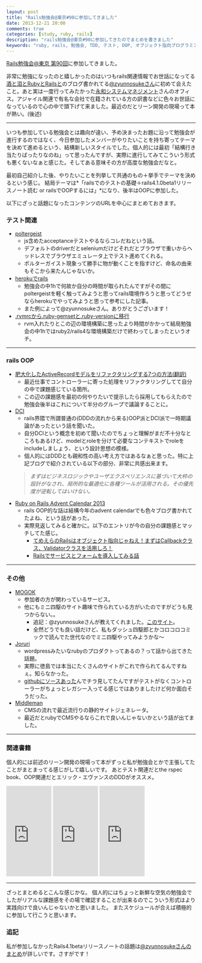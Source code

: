 ```yaml
---
layout: post
title: "Rails勉強会@東京#90に参加してきました"
date: 2013-12-21 20:00
comments: true
categories: [study, ruby, rails]
description: "rails勉強会@東京#90に参加してきたのでまとめを書きました"
keywords: "ruby, rails, 勉強会, TDD, テスト, OOP, オブジェクト指向プログラミング, DDD, ドメイン駆動設計"
---
```


[Rails勉強会@東京 第90回](http://railsmeetingtokyo.doorkeeper.jp/events/7642)に参加してきました。

非常に勉強になったのと嬉しかったのはいつもrails関連情報でお世話になってる[酒と泪とRubyとRailsと](http://morizyun.github.io/)のブログ書かれてる[@zyunnosukeさん](https://twitter.com/zyunnosuke)に初めて会えたこと。あと実は一度行ってみたかった[永和システムマネジメント](http://www.esm.co.jp/)さんのオフィス。アジャイル関連で有名な会社で在籍されている方の訳書などに色々お世話になっているので心の中で頭下げて来ました。最近のだとリーン開発の現場って本が熱い。(後述)

- - -

いつも参加している勉強会とは趣向が違い、予め決まったお題に沿って勉強会が進行するのではなく、今日参加したメンバーがやりたいことを持ち寄ってテーマを決めて進めるという、結構新しいスタイルでした。個人的には最初「結構行き当たりばったりなのね」って思ったんですが、実際に進行してみてこういう形式も悪くないなぁと感じた。そしてある意味その方が高度な勉強会だなと。

最初自己紹介した後、やりたいことを列挙して共通のもの＋挙手でテーマを決めるという感じ。
結局テーマは*「railsでのテストの基礎＋rails4.1.0beta1リリースノート読む or railsでOOPするには」*になり、後半はOOPに参加した。

以下にざっと話題になったコンテンツのURLを中心にまとめておきます。

### テスト関連

* [poltergeist](http://blog.livedoor.jp/sasata299/archives/51924944.html)
  - js含めたacceptanceテストやるならコレだねという話。
  - デフォルトのdriverだとseleniumだけどそれだとブラウザで重いからヘッドレスでブラウザエミュレータ上でテスト進めてくれる。
  - ポルターガイスト現象って勝手に物が動くことを指すけど、命名の由来もそこから来たんじゃないか。
* [herokuでrails](http://morizyun.github.io/blog/heroku-rails4-postgresql-introduction/)
  - 勉強会の中1hで何故か自分の時間が取られたんですがその間にpoltergeistを軽く触ってみようと思ってrails環境作ろうと思ってどうせならherokuでやってみようと思って参考にした記事。
  - また例によって@zyunnosukeさん。ありがとうございます！
* [.rvmrcから.ruby-gemsetと.ruby-versionに移行](http://qiita.com/prinum/items/ac9feadbbe497649ab3f)
  - rvm入れたりとこの辺の環境構築に思ったより時間がかかって結局勉強会の中1hではruby2/rails4な環境構築だけで終わってしまったというオチ。

- - -

### rails OOP
* [肥大化したActiveRecordモデルをリファクタリングする7つの方法(翻訳)](http://techracho.bpsinc.jp/hachi8833/2013_11_19/14738)
  - 最近仕事でコントローラーに寄った処理をリファクタリングしてて自分の中で課題感じている箇所。
  - この辺の課題感を最初の何やりたいで提示したら採用してもらえたので勉強会後半はこれについて半分のグループで議論することに。
* [DCI](http://dodemoyoiblog.blogspot.jp/2012/09/dci-data-context-interaction.html)
  - rails界隈で所謂普通の(DDDの流れから来る)OOP派とDCI派で一時期議論があったという話を聞いた。
  - 自分DCIという概念を初めて聞いたのでちょっと理解がまだ不十分なところもあるけど、modelとroleを分けて必要なコンテキストでroleをincludeしましょう、という設計思想の模様。
  - 個人的にはDDDとも親和性の高い考え方ではあるなぁと思った。特に上記ブログで紹介されている以下の部分、非常に共感出来ます。
  > *まずはビジネスロジックやユーザエクスペリエンスに基づいて大枠の設計がなされ、局所的な最適化に各種ツールが活用される。その優先度が逆転してはいけない。*
* [Ruby on Rails Advent Calendar 2013](http://qiita.com/advent-calendar/2013/ruby-on-rails)
  - rails OOP的な話は結構今年のadvent calendarでも色々ブログ書かれてたよね、という話があった。
  - 実際見返してみると確かに。以下のエントリが今の自分の課題感とマッチしてた感じ。
    * [てめえらのRailsはオブジェクト指向じゃねえ！まずはCallbackクラス、Validatorクラスを活用しろ！](http://qiita.com/joker1007/items/2a03500017766bdb0234)
    * [Railsでサービスとフォームを導入してみる話](http://a-suenami.hatenablog.com/entry/2013/12/06/092146)

- - -

### その他
* [MOGOK](http://mogok.jp/index.html)
  - 参加者の方が関わっているサービス。
  - 他にもミニ四駆のサイト趣味で作られている方がいたのですがどうも見つからない。。
    * 追記：@zyunnosukeさんが教えてくれました。[このサイト](http://mini4wg.com/)。
    * 全然どうでも良い話だけど、私もダッシュ四駆郎とかコロコロコミックで読んでた世代なのでミニ四駆やってみようかな〜
* [Joruri](http://joruri.org/)
  - wordpressみたいなrubyのプロダクトってあるの？って話から出てきた話題。
  - 実際に徳島では本当にたくさんのサイトがこれで作られてるんですねぇ。知らなかった。
  - [githubにソースあった](https://github.com/joruri/joruricms)んでチラ見してたんですがテストがなくコントローラーがちょっとレガシー入ってる感じではありましたけど何か面白そうだった。
* [Middleman](http://middlemanjp.github.io/)
  - CMSの流れで最近流行りの静的サイトジェネレータ。
  - 最近だとrubyでCMSやるならこれで良いんじゃないかという話が出てました。

- - -

### 関連書籍
個人的には前述のリーン開発の現場って本がずっと私が勉強会とかで主張してたことがまとまってる感じがして嬉しいです。
あとテスト関連だとthe rspec book、OOP関連だとエリック・エヴァンスのDDDがオススメ。

<iframe src="http://rcm-fe.amazon-adsystem.com/e/cm?t=athome0a-22&o=9&p=8&l=as1&asins=427406932X&ref=tf_til&fc1=000000&IS2=1&lt1=_blank&m=amazon&lc1=0000FF&bc1=000000&bg1=FFFFFF&f=ifr" style="width:120px;height:240px;" scrolling="no" marginwidth="0" marginheight="0" frameborder="0"></iframe>

<iframe src="http://rcm-fe.amazon-adsystem.com/e/cm?t=athome0a-22&o=9&p=8&l=as1&asins=4798121932&ref=tf_til&fc1=000000&IS2=1&lt1=_blank&m=amazon&lc1=0000FF&bc1=000000&bg1=FFFFFF&f=ifr" style="width:120px;height:240px;" scrolling="no" marginwidth="0" marginheight="0" frameborder="0"></iframe>

<iframe src="http://rcm-fe.amazon-adsystem.com/e/cm?t=athome0a-22&o=9&p=8&l=as1&asins=4798121967&ref=tf_til&fc1=000000&IS2=1&lt1=_blank&m=amazon&lc1=0000FF&bc1=000000&bg1=FFFFFF&f=ifr" style="width:120px;height:240px;" scrolling="no" marginwidth="0" marginheight="0" frameborder="0"></iframe>

- - -

ざっとまとめるとこんな感じかな。
個人的にはちょっと新鮮な空気の勉強会でしたがリアルな課題感をその場で確認することが出来るのでこういう形式はより実践向けで良いんじゃないかと思いました。
またスケジュールが合えば積極的に参加して行こうと思います。

### 追記
私が参加しなかったRails4.1betaリリースノートの話題は[@zyunnosukeさんのまとめ](http://morizyun.github.io/blog/rspec-changelog-rails-tokyo-90/)が詳しいです。さすがです！
